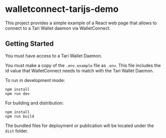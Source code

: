 # walletconnect-tarijs-demo

This project provides a simple example of a React web page that allows to connect to a Tari Wallet daemon via WalletConnect.

## Getting Started

You must have access to a Tari Wallet Daemon.

You must make a copy of the `.env.example` file as `.env`. This file includes the id value that WalletConnect needs to match with the Tari Wallet Daemon.

To run in development mode:
```shell
npm install
npm run dev
```

For building and distribution:
```shell
npm install
npm run build
```
The bundled files for deployment or publication will be located under the `dist` folder.

